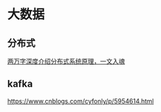 # 大数据

## 分布式
[两万字深度介绍分布式系统原理，一文入魂](https://zhuanlan.zhihu.com/p/100283343)

## kafka
https://www.cnblogs.com/cyfonly/p/5954614.html